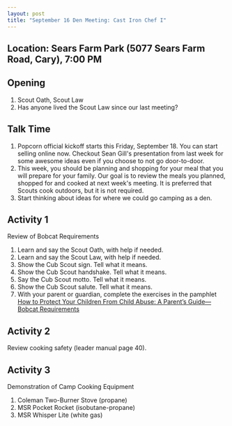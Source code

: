 ```yaml
---
layout: post
title: "September 16 Den Meeting: Cast Iron Chef I"
---
```


## Location: Sears Farm Park (5077 Sears Farm Road, Cary), 7:00 PM

## Opening

1. Scout Oath, Scout Law
2. Has anyone lived the Scout Law since our last meeting?

## Talk Time

1. Popcorn official kickoff starts this Friday, September 18. You can start selling online now. Checkout Sean Gill's presentation from last week for some awesome ideas even if you choose to not go door-to-door.
2. This week, you should be planning and shopping for your meal that you will prepare for your family. Our goal is to review the meals you planned, shopped for and cooked at next week's meeting. It is preferred that Scouts cook outdoors, but it is not required.
3. Start thinking about ideas for where we could go camping as a den.

## Activity 1

Review of Bobcat Requirements

1. Learn and say the Scout Oath, with help if needed.
2. Learn and say the Scout Law, with help if needed.
3. Show the Cub Scout sign. Tell what it means.
4. Show the Cub Scout handshake. Tell what it means.
5. Say the Cub Scout motto. Tell what it means.
6. Show the Cub Scout salute. Tell what it means.
7. With your parent or guardian, complete the exercises in the pamphlet [How to Protect Your Children From Child Abuse: A Parent’s Guide—Bobcat Requirements](https://filestore.scouting.org/filestore/pdf/46-014.pdf)

## Activity 2

Review cooking safety (leader manual page 40).

## Activity 3

Demonstration of Camp Cooking Equipment

1. Coleman Two-Burner Stove (propane)
2. MSR Pocket Rocket (isobutane-propane)
3. MSR Whisper Lite (white gas)
